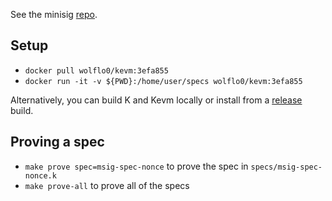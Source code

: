 See the minisig [repo](https://github.com/wolflo/minisig).

## Setup
* `docker pull wolflo0/kevm:3efa855`
* `docker run -it -v ${PWD}:/home/user/specs wolflo0/kevm:3efa855`

Alternatively, you can build K and Kevm locally or install from a [release](https://github.com/kframework/evm-semantics/releases/tag/v1.0.0-3efa855) build.

## Proving a spec
* `make prove spec=msig-spec-nonce` to prove the spec in `specs/msig-spec-nonce.k`
* `make prove-all` to prove all of the specs
